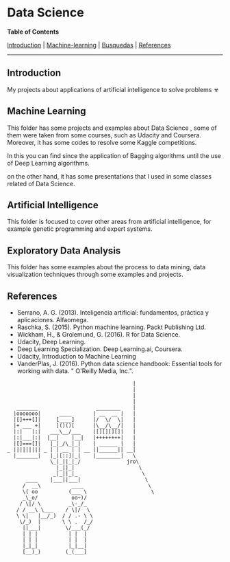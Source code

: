 # Data Science


**Table of Contents**

[Introduction](#introduction)
| [Machine-learning](#machine-learning)
| [Busquedas](#Busquedas)
| [References](#Referencias)

---

## Introduction ##

My projects about applications of artificial intelligence to solve problems ☣


## Machine Learning ##

This folder has some projects and examples about Data Science , some of them were taken from some courses, 
such as Udacity and Coursera. Moreover, it has some codes to resolve some Kaggle competitions. 

In this you can find  since the application of Bagging algorithms until the use of Deep Learning algorithms. 

on the other hand, it has some presentations that I used in some classes related of Data Science.

## Artificial Intelligence 

This folder is focused to cover other areas from artificial intelligence, for example genetic programming 
and expert systems.

## Exploratory Data Analysis
This folder has some examples about the process to data mining, data visualization techniques through some 
examples and projects.


##  References ##

+ Serrano, A. G. (2013). Inteligencia artificial: fundamentos, práctica y aplicaciones. Alfaomega.
+ Raschka, S. (2015). Python machine learning. Packt Publishing Ltd.
+ Wickham, H., & Grolemund, G. (2016). R for Data Science.
+ Udacity, Deep Learning.
+ Deep Learning Specialization. Deep Learning.ai, Coursera.
+ Udacity, Introduction to Machine Learning
+ VanderPlas, J. (2016). Python data science handbook: Essential tools for working with data. " O'Reilly Media, Inc.".

```
                                         |
                                         |
                                         |
                                         |
   _______                   ________    |
  |ooooooo|      ____       | __  __ |   |
  |[]+++[]|     [____]      |/  \/  \|   |
  |+ ___ +|     ]()()[      |\__/\__/|   |
  |:|   |:|   ___\__/___    |[][][][]|   |
  |:|___|:|  |__|    |__|   |++++++++|   |
  |[]===[]|   |_|_/\_|_|    | ______ |   |
_ ||||||||| _ | | __ | | __ ||______|| __|
  |_______|   |_|[::]|_|    |________|   \
              \_|_||_|_/               jro\
                |_||_|                     \
               _|_||_|_                     \
      ____    |___||___|                     \
     /  __\          ____                     \
     \( oo          (___ \                     \
     _\_o/           oo~)/
    / \|/ \         _\-_/_
   / / __\ \___    / \|/  \
   \ \|   |__/_)  / / .- \ \
    \/_)  |       \ \ .  /_/
     ||___|        \/___(_/
     | | |          | |  |
     | | |          | |  |
     |_|_|          |_|__|
     [__)_)        (_(___]


```
